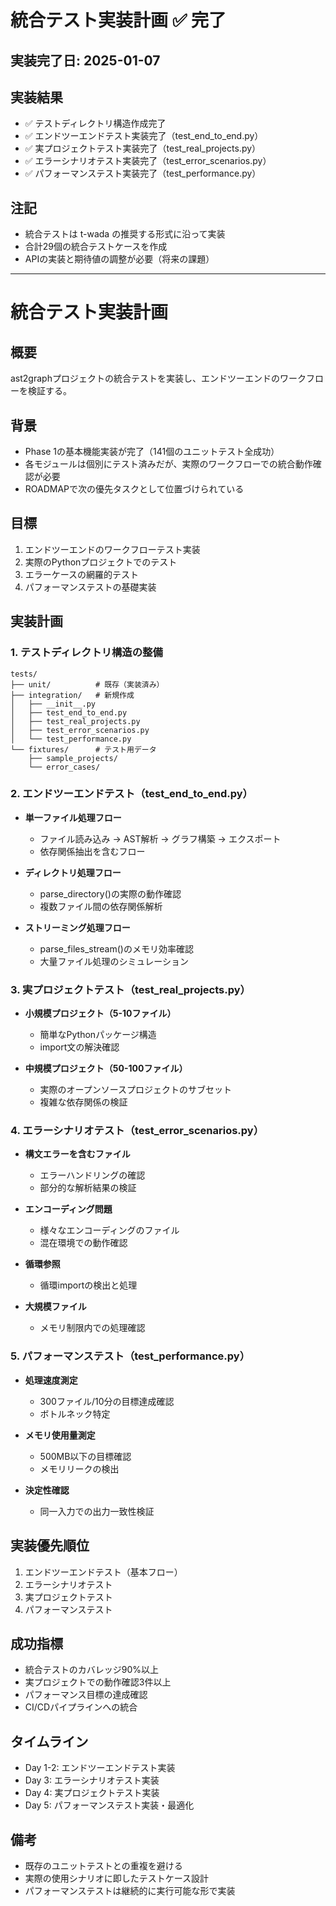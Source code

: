 # 統合テスト実装計画 ✅ 完了

## 実装完了日: 2025-01-07

## 実装結果
- ✅ テストディレクトリ構造作成完了
- ✅ エンドツーエンドテスト実装完了（test_end_to_end.py）
- ✅ 実プロジェクトテスト実装完了（test_real_projects.py）
- ✅ エラーシナリオテスト実装完了（test_error_scenarios.py）
- ✅ パフォーマンステスト実装完了（test_performance.py）

## 注記
- 統合テストは t-wada の推奨する形式に沿って実装
- 合計29個の統合テストケースを作成
- APIの実装と期待値の調整が必要（将来の課題）

---

# 統合テスト実装計画

## 概要
ast2graphプロジェクトの統合テストを実装し、エンドツーエンドのワークフローを検証する。

## 背景
- Phase 1の基本機能実装が完了（141個のユニットテスト全成功）
- 各モジュールは個別にテスト済みだが、実際のワークフローでの統合動作確認が必要
- ROADMAPで次の優先タスクとして位置づけられている

## 目標
1. エンドツーエンドのワークフローテスト実装
2. 実際のPythonプロジェクトでのテスト
3. エラーケースの網羅的テスト
4. パフォーマンステストの基礎実装

## 実装計画

### 1. テストディレクトリ構造の整備
```
tests/
├── unit/          # 既存（実装済み）
├── integration/   # 新規作成
│   ├── __init__.py
│   ├── test_end_to_end.py
│   ├── test_real_projects.py
│   ├── test_error_scenarios.py
│   └── test_performance.py
└── fixtures/      # テスト用データ
    ├── sample_projects/
    └── error_cases/
```

### 2. エンドツーエンドテスト（test_end_to_end.py）
- **単一ファイル処理フロー**
  - ファイル読み込み → AST解析 → グラフ構築 → エクスポート
  - 依存関係抽出を含むフロー
  
- **ディレクトリ処理フロー**
  - parse_directory()の実際の動作確認
  - 複数ファイル間の依存関係解析
  
- **ストリーミング処理フロー**
  - parse_files_stream()のメモリ効率確認
  - 大量ファイル処理のシミュレーション

### 3. 実プロジェクトテスト（test_real_projects.py）
- **小規模プロジェクト（5-10ファイル）**
  - 簡単なPythonパッケージ構造
  - import文の解決確認
  
- **中規模プロジェクト（50-100ファイル）**
  - 実際のオープンソースプロジェクトのサブセット
  - 複雑な依存関係の検証

### 4. エラーシナリオテスト（test_error_scenarios.py）
- **構文エラーを含むファイル**
  - エラーハンドリングの確認
  - 部分的な解析結果の検証
  
- **エンコーディング問題**
  - 様々なエンコーディングのファイル
  - 混在環境での動作確認
  
- **循環参照**
  - 循環importの検出と処理
  
- **大規模ファイル**
  - メモリ制限内での処理確認

### 5. パフォーマンステスト（test_performance.py）
- **処理速度測定**
  - 300ファイル/10分の目標達成確認
  - ボトルネック特定
  
- **メモリ使用量測定**
  - 500MB以下の目標確認
  - メモリリークの検出
  
- **決定性確認**
  - 同一入力での出力一致性検証

## 実装優先順位
1. エンドツーエンドテスト（基本フロー）
2. エラーシナリオテスト
3. 実プロジェクトテスト
4. パフォーマンステスト

## 成功指標
- 統合テストのカバレッジ90%以上
- 実プロジェクトでの動作確認3件以上
- パフォーマンス目標の達成確認
- CI/CDパイプラインへの統合

## タイムライン
- Day 1-2: エンドツーエンドテスト実装
- Day 3: エラーシナリオテスト実装
- Day 4: 実プロジェクトテスト実装
- Day 5: パフォーマンステスト実装・最適化

## 備考
- 既存のユニットテストとの重複を避ける
- 実際の使用シナリオに即したテストケース設計
- パフォーマンステストは継続的に実行可能な形で実装